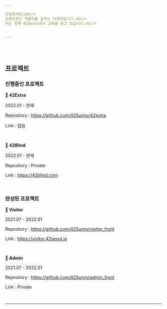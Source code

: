 ```yaml
---

안녕하세요👋<br/>
프론트엔드 개발자를 꿈꾸는 이재하입니다.<br/>
저는 현재 42Seoul에서 교육을 받고 있습니다.<br/>


---
```

<br/><br/>



## 프로젝트

### 진행중인 프로젝트

**🚧 42Extra**

2022.01 - 현재

Repository : https://github.com/42Sunny/42extra

Link : 없음

<br/>

**🤫 42Blind**

2022.01 - 현재

Repository : Private

Link : https://42blind.com

<br/>

### 완성된 프로젝트


**🤫 Visitor**

2021.07 - 2022.01

Repository : https://github.com/42Sunny/visitor_front

Link : https://visitor.42seoul.io

<br/>

**🤫 Admin**

2021.07 - 2022.01

Repository : https://github.com/42Sunny/admin_front

Link : Private

<br/>

---
